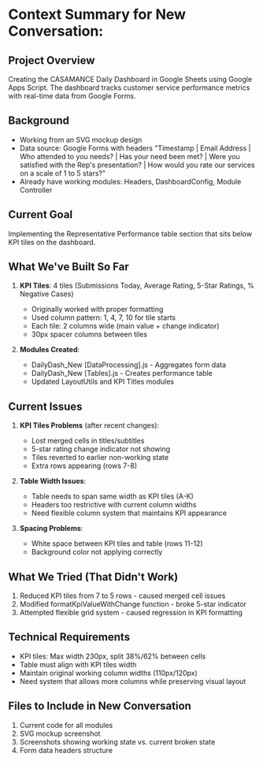# **Context Summary for New Conversation:**

## Project Overview

Creating the CASAMANCE Daily Dashboard in Google Sheets using Google Apps Script. The dashboard tracks customer service performance metrics with real-time data from Google Forms.

## Background

- Working from an SVG mockup design
- Data source: Google Forms with headers "Timestamp | Email Address | Who attended to you needs? | Has your need been met? | Were you satisfied with the Rep's presentation? | How would you rate our services on a scale of 1 to 5 stars?"
- Already have working modules: Headers, DashboardConfig, Module Controller

## Current Goal

Implementing the Representative Performance table section that sits below KPI tiles on the dashboard.

## What We've Built So Far

1. **KPI Tiles**: 4 tiles (Submissions Today, Average Rating, 5-Star Ratings, % Negative Cases)
   - Originally worked with proper formatting
   - Used column pattern: 1, 4, 7, 10 for tile starts
   - Each tile: 2 columns wide (main value + change indicator)
   - 30px spacer columns between tiles

2. **Modules Created**:
   - DailyDash_New [DataProcessing].js - Aggregates form data
   - DailyDash_New [Tables].js - Creates performance table
   - Updated LayoutUtils and KPI Titles modules

## Current Issues

1. **KPI Tiles Problems** (after recent changes):
   - Lost merged cells in titles/subtitles
   - 5-star rating change indicator not showing
   - Tiles reverted to earlier non-working state
   - Extra rows appearing (rows 7-8)

2. **Table Width Issues**:
   - Table needs to span same width as KPI tiles (A-K)
   - Headers too restrictive with current column widths
   - Need flexible column system that maintains KPI appearance

3. **Spacing Problems**:
   - White space between KPI tiles and table (rows 11-12)
   - Background color not applying correctly

## What We Tried (That Didn't Work)

1. Reduced KPI tiles from 7 to 5 rows - caused merged cell issues
2. Modified formatKpiValueWithChange function - broke 5-star indicator
3. Attempted flexible grid system - caused regression in KPI formatting

## Technical Requirements

- KPI tiles: Max width 230px, split 38%/62% between cells
- Table must align with KPI tiles width
- Maintain original working column widths (110px/120px)
- Need system that allows more columns while preserving visual layout

## Files to Include in New Conversation

1. Current code for all modules
2. SVG mockup screenshot
3. Screenshots showing working state vs. current broken state
4. Form data headers structure
